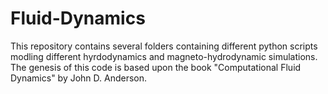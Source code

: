 # Fluid-Dynamics

This repository contains several folders containing different python scripts modling different hyrdodynamics and magneto-hydrodynamic simulations. The genesis of this code is based upon the book "Computational Fluid Dynamics" by John D. Anderson. 

